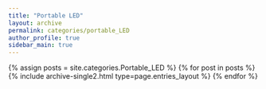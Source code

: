 ```yaml
---
title: "Portable LED"
layout: archive
permalink: categories/portable_LED
author_profile: true
sidebar_main: true
---
```


{% assign posts = site.categories.Portable_LED %}
{% for post in posts %} {% include archive-single2.html type=page.entries_layout %} {% endfor %}